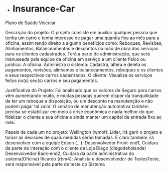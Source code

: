 * <h1>Insurance-Car
 
Plano de Saúde Veicular

Descrição do projeto: 
  	O projeto consiste em auxiliar qualquer pessoa que tenha um carro e tenha interesse de pagar uma quantia fixa ao mês para a oficina, assim tendo direito a algumn benefícios como: Reboques, Revisões, Alinhamentos, Balanceamentos e descontos na mão de obra dos serviços para os clientes cadastrados. Terá a parte de administração, que será manuseada pela equipe da oficina em serviço a um cliente físico ou jurídico.
	A oficina: Administra o sistema: Cadastra, altera e deleta os pagamentos, revisões, alinhamos e balanceamentos, reboques e os clientes e seus respectivos carros cadastrados.
	O cliente: Visualiza os serviços feitos no(s) seu(s) carros e seu pagamentos.


Justificativa do Projeto:
Foi analisado que os valores de Seguro para carros vêm aumentando muito, e muitas pessoas querem dispor da tranquilidade de ter um reboque a disposição, ou um desconto na manutenção e não podem pagar tal valor.
O cenário de manutenção automotiva também precisa se estabilizar em meio à crise econômica e nada melhor do que fidelizar o cliente a sua oficina e ainda manter um capital de entrada fixo ao mês.
  
Papeis de cada um no projeto:
Wellington (wmof): Líder, irá gerir o projeto e tomar as decisões de quais medidas serão tomadas. E claro também irá desenvolver com a equipe
Edson (...): Desenvolvedor Front-end1, Cuidara da parte de interação com o cliente da Loja
Diego (diegodeholanda) Desenvolvedor Back-end2, Cuidara da parte administrativa do sistema(Oficina)
Ricardo (rbm4): Analista e desenvolvedor de TestesTeste, será responsável pela parte de teste do Sistema
